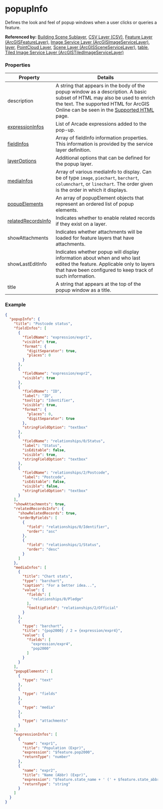 # popupInfo

Defines the look and feel of popup windows when a user clicks or queries a feature.

**Referenced by:** [Building Scene Sublayer](buildingSceneLayer_sublayer.md), [CSV Layer (CSV)](csvLayer.md), [Feature Layer (ArcGISFeatureLayer)](featureLayer.md), [Image Service Layer (ArcGISImageServiceLayer)](imageServiceLayer.md), [layer](layer.md), [PointCloud Layer](pointCloudLayer.md), [Scene Layer (ArcGISSceneServiceLayer)](sceneLayer.md), [table](table.md), [Tiled Image Service Layer (ArcGISTiledImageServiceLayer)](tiledImageServiceLayer.md)

### Properties

| Property | Details
| --- | ---
| description | A string that appears in the body of the popup window as a description. A basic subset of HTML may also be used to enrich the text. The supported HTML for ArcGIS Online can be seen in the [Supported HTML](https://doc.arcgis.com/en/arcgis-online/reference/supported-html.htm) page.
| [expressionInfos](popupExpressionInfo.md) | List of Arcade expressions added to the pop-up.
| [fieldInfos](fieldInfo.md) | Array of fieldInfo information properties. This information is provided by the service layer definition.
| [layerOptions](popupLayerOptions.md) | Additional options that can be defined for the popup layer.
| [mediaInfos](mediaInfo.md) | Array of various mediaInfo to display. Can be of type `image`, `piechart`, `barchart`, `columnchart`, or `linechart`. The order given is the order in which it displays.
| [popupElements](popupElement.md) | An array of popupElement objects that represent an ordered list of popup elements.
| [relatedRecordsInfo](relatedRecordsInfo.md) | Indicates whether to enable related records if they exist on a layer.
| showAttachments | Indicates whether attachments will be loaded for feature layers that have attachments.
| showLastEditInfo | Indicates whether popup will display information about when and who last edited the feature. Applicable only to layers that have been configured to keep track of such information.
| title | A string that appears at the top of the popup window as a title.


### Example

```json
{
  "popupInfo": {
    "title": "Postcode status",
    "fieldInfos": [
      {
        "fieldName": "expression/expr1",
        "visible": true,
        "format": {
          "digitSeparator": true,
          "places": 0
        }
      },
      {
        "fieldName": "expression/expr2",
        "visible": true
      },
      {
        "fieldName": "ID",
        "label": "ID",
        "tooltip": "Identifier",
        "visible": true,
        "format": {
          "places": 0,
          "digitSeparator": true
        },
        "stringFieldOption": "textbox"
      },
      {
        "fieldName": "relationships/0/Status",
        "label": "Status",
        "isEditable": false,
        "visible": true,
        "stringFieldOption": "textbox"
      },
      {
        "fieldName": "relationships/2/Postcode",
        "label": "Postcode",
        "isEditable": false,
        "visible": false,
        "stringFieldOption": "textbox"
      }
    ],
    "showAttachments": true,
    "relatedRecordsInfo": {
      "showRelatedRecords": true,
      "orderByFields": [
        {
          "field": "relationships/0/Identifier",
          "order": "asc"
        },
        {
          "field": "relationships/1/Status",
          "order": "desc"
        }
      ]
    },
    "mediaInfos": [
      {
        "title": "Chart stats",
        "type": "barchart",
        "caption": "For a better idea...",
        "value": {
          "fields": [
            "relationships/0/Pledge"
          ],
          "tooltipField": "relationships/2/Official"
        }
      },
      {
        "type": "barchart",
        "title": "{pop2000} / 2 = {expression/expr4}",
        "value": {
          "fields": [
            "expression/expr4",
            "pop2000"
          ]
        }
      }
    ],
    "popupElements": [
      {
        "type": "text"
      },
      {
        "type": "fields"
      },
      {
        "type": "media"
      },
      {
        "type": "attachments"
      }
    ],
    "expressionInfos": [
      {
        "name": "expr1",
        "title": "Population (Expr)",
        "expression": "$feature.pop2000",
        "returnType": "number"
      },
      {
        "name": "expr2",
        "title": "Name (Abbr) (Expr)",
        "expression": "$feature.state_name + ' (' + $feature.state_abbr + ')'",
        "returnType": "string"
      }
    ]
  }
}
```

